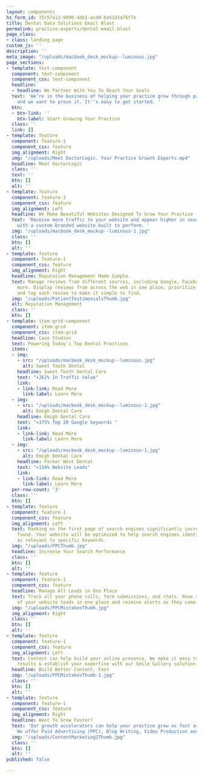 ```yaml
---
layout: components
hs_form_id: 75c57a13-9090-4db1-acd0-be51d1a76f7e
title: Dental Data Solutions Email Blast
permalink: practice-experts/dental-email-blast
page_class:
- class: landing page
custom_js: ''
description: ''
meta_image: "/uploads/macbook_desk_mockup--luminous.jpg"
page_sections:
- template: text-component
  component: text-component
  component_css: text-component
  headline:
  - headline: We Partner With You To Reach Your Goals
  text: 'We’re in the business of helping your practice grow through patient acquisition
    and we want to prove it. It''s easy to get started. '
  btn:
  - btn-link: ''
    btn-label: Start Growing Your Practice
  class: ''
  link: []
- template: feature
  component: feature-1
  component_css: feature
  img_alignment: Right
  img: "/uploads/Meet DoctorLogic. Your Practice Growth Experts.mp4"
  headline: Meet DoctorLogic
  class: ''
  text: ''
  btn: []
  alt: ''
- template: feature
  component: feature-1
  component_css: feature
  img_alignment: Left
  headline: We Make Beautiful Websites Designed To Grow Your Practice
  text: 'Receive more traffic to your website and appear higher in search engine results
    with a custom branded website built to perform. '
  img: "/uploads/macbook_desk_mockup--luminous-1.jpg"
  class: ''
  btn: []
  alt: ''
- template: feature
  component: feature-1
  component_css: feature
  img_alignment: Right
  headline: Reputation Management Made Simple.
  text: Manage reviews from different sources, including Google, Facebook, Yelp, and
    more. Display reviews from across the web in one place, prioritize your favorites,
    and tag each review to make it simple to find.
  img: "/uploads/PatientTestimonialsThumb.jpg"
  alt: Reputation Management
  class: ''
  btn: []
- template: item-grid-component
  component: item-grid
  component_css: item-grid
  headline: Case Studies
  text: Powering Today's Top Dental Practices
  items:
  - img:
    - src: "/uploads/macbook_desk_mockup--luminous.jpg"
      alt: Sweet Tooth Dental
    headline: Sweet Tooth Dental Care
    text: "↟262% In Traffic Value"
    link:
    - link-link: Read More
      link-label: Learn More
  - img:
    - src: "/uploads/macbook_desk_mockup--luminous-1.jpg"
      alt: Emigh Dental Care
    headline: Emigh Dental Care
    text: "↟375% Top 20 Google keywords "
    link:
    - link-link: Read More
      link-label: Learn More
  - img:
    - src: "/uploads/macbook_desk_mockup--luminous-1.jpg"
      alt: Emigh Dental Care
    headline: Parker West Dental
    text: "↟134% Website Leads"
    link:
    - link-link: Read More
      link-label: Learn More
  per-row-count: '3'
  class: ''
  btn: []
- template: feature
  component: feature-1
  component_css: feature
  img_alignment: Left
  text: Ranking on the first page of search engines significantly increases being
    found. Your website will be optimized to help search engines identify your site
    as relevant to specific keywords.
  img: "/uploads/PPCThumb.jpg"
  headline: Increase Your Search Performance
  class: ''
  btn: []
  alt: ''
- template: feature
  component: feature-1
  component_css: feature
  headline: Manage All Leads in One Place
  text: Track all your phone calls, form submissions, and chats. Have a clear picture
    of your website leads in one place and receive alerts as they come in.
  img: "/uploads/PPCMistakesThumb.jpg"
  img_alignment: Right
  class: ''
  btn: []
  alt: ''
- template: feature
  component: feature-1
  component_css: feature
  img_alignment: Left
  text: Content can help build your online presence. We make it easy to showcase your
    results & establish your expertise with our Smile Gallery solution.
  headline: Build Better Content, Fast
  img: "/uploads/PPCMistakesThumb-1.jpg"
  class: ''
  btn: []
  alt: ''
- template: feature
  component: feature-1
  component_css: feature
  img_alignment: Right
  headline: Want To Grow Faster?
  text: 'Our growth accelerators can help your practice grow as fast as you want.
    We offer Paid Advertising (PPC), Blog Writing, Video Production and Manage Chat. '
  img: "/uploads/ContentMarketing2Thumb.jpg"
  class: ''
  btn: []
  alt: ''
published: false

---
```


